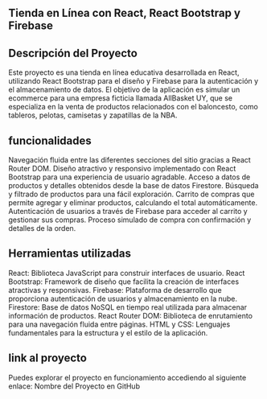 ## Tienda en Línea con React, React Bootstrap y Firebase

## Descripción del Proyecto

Este proyecto es una tienda en línea educativa desarrollada en React, utilizando React Bootstrap para el diseño y Firebase para la autenticación y el almacenamiento de datos. El objetivo de la aplicación es simular un ecommerce para una empresa ficticia llamada AllBasket UY, que se especializa en la venta de productos relacionados con el baloncesto, como tableros, pelotas, camisetas y zapatillas de la NBA.

## funcionalidades

Navegación fluida entre las diferentes secciones del sitio gracias a React Router DOM.
Diseño atractivo y responsivo implementado con React Bootstrap para una experiencia de usuario agradable.
Acceso a datos de productos y detalles obtenidos desde la base de datos Firestore.
Búsqueda y filtrado de productos para una fácil exploración.
Carrito de compras que permite agregar y eliminar productos, calculando el total automáticamente.
Autenticación de usuarios a través de Firebase para acceder al carrito y gestionar sus compras.
Proceso simulado de compra con confirmación y detalles de la orden.

## Herramientas utilizadas

React: Biblioteca JavaScript para construir interfaces de usuario.
React Bootstrap: Framework de diseño que facilita la creación de interfaces atractivas y responsivas.
Firebase: Plataforma de desarrollo que proporciona autenticación de usuarios y almacenamiento en la nube.
Firestore: Base de datos NoSQL en tiempo real utilizada para almacenar información de productos.
React Router DOM: Biblioteca de enrutamiento para una navegación fluida entre páginas.
HTML y CSS: Lenguajes fundamentales para la estructura y el estilo de la aplicación.

## link al proyecto

Puedes explorar el proyecto en funcionamiento accediendo al siguiente enlace: Nombre del Proyecto en GitHub
